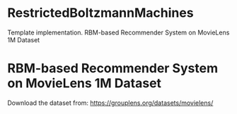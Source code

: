 # RestrictedBoltzmannMachines
Template implementation. RBM-based Recommender System on MovieLens 1M Dataset


# RBM-based Recommender System on MovieLens 1M Dataset
Download the dataset from: https://grouplens.org/datasets/movielens/ 

